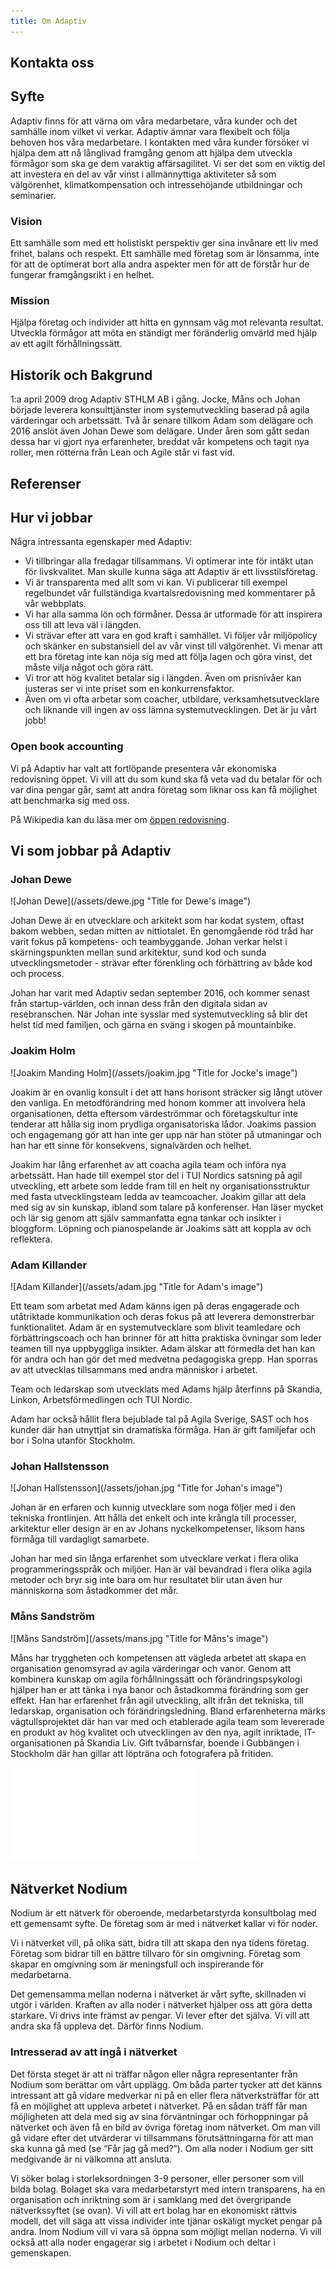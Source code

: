 ```yaml
---
title: Om Adaptiv
---
```


## Kontakta oss

## Syfte
Adaptiv finns för att värna om våra medarbetare, våra kunder och det samhälle inom vilket vi verkar.
Adaptiv ämnar vara flexibelt och följa behoven hos våra medarbetare.
I kontakten med våra kunder försöker vi hjälpa dem att nå långlivad framgång genom att hjälpa dem utveckla förmågor som ska ge dem varaktig affärsagilitet.
Vi ser det som en viktig del att investera en del av vår vinst i allmännyttiga aktiviteter så som välgörenhet, klimatkompensation och intressehöjande utbildningar och seminarier.

### Vision
Ett samhälle som med ett holistiskt perspektiv ger sina invånare ett liv med frihet, balans och respekt. Ett samhälle med företag som är lönsamma, inte för att de optimerat bort alla andra aspekter men för att de förstår hur de fungerar framgångsrikt i en helhet.

### Mission
Hjälpa företag och individer att hitta en gynnsam väg mot relevanta resultat. Utveckla förmågor att möta en ständigt mer föränderlig omvärld med hjälp av ett agilt förhållningssätt. 

## Historik och Bakgrund
1:a april 2009 drog Adaptiv STHLM AB i gång. Jocke, Måns och Johan började leverera konsulttjänster inom systemutveckling baserad på agila värderingar och arbetssätt. Två år senare tillkom Adam som delägare och 2016 anslöt även Johan Dewe som delägare. Under åren som gått sedan dessa har vi gjort nya erfarenheter, breddat vår kompetens och tagit nya roller, men rötterna från Lean och Agile står vi fast vid.

## Referenser

## Hur vi jobbar
Några intressanta egenskaper med Adaptiv:

* Vi tillbringar alla fredagar tillsammans. Vi optimerar inte för intäkt utan för livskvalitet. Man skulle kunna säga att Adaptiv är ett livsstilsföretag.
* Vi är transparenta med allt som vi kan. Vi publicerar till exempel regelbundet vår fullständiga kvartalsredovisning med kommentarer på vår webbplats.
* Vi har alla samma lön och förmåner. Dessa är utformade för att inspirera oss till att leva väl i längden.
* Vi strävar efter att vara en god kraft i samhället. Vi följer vår miljöpolicy och skänker en substansiell del av vår vinst till välgörenhet. Vi menar att ett bra företag inte kan nöja sig med att följa lagen och göra vinst, det måste vilja något och göra rätt.
* Vi tror att hög kvalitet betalar sig i längden. Även om prisnivåer kan justeras ser vi inte priset som en konkurrensfaktor.
* Även om vi ofta arbetar som coacher, utbildare, verksamhetsutvecklare och liknande vill ingen av oss lämna systemutvecklingen. Det är ju vårt jobb!

### Open book accounting
Vi på Adaptiv har valt att fortlöpande presentera vår ekonomiska redovisning öppet. Vi vill att du som kund ska få veta vad du betalar för och var dina pengar går, samt att andra företag som liknar oss kan få möjlighet att benchmarka sig med oss.

På Wikipedia kan du läsa mer om [öppen redovisning](https://en.wikipedia.org/wiki/Open-book_Accounting).

## Vi som jobbar på Adaptiv

### Johan Dewe 
<span class="mug_shot">
![Johan Dewe](/assets/dewe.jpg "Title for Dewe's image")
</span>

Johan Dewe är en utvecklare och arkitekt som har kodat system, oftast bakom webben, sedan mitten av nittiotalet. En genomgående röd tråd har varit fokus på kompetens- och teambyggande. Johan verkar helst i skärningspunkten mellan sund arkitektur, sund kod och sunda utvecklingsmetoder - strävar efter förenkling och förbättring av både kod och process.

Johan har varit med Adaptiv sedan september 2016, och kommer senast från startup-världen, och innan dess från den digitala sidan av resebranschen. När Johan inte sysslar med systemutveckling så blir det helst tid med familjen, och gärna en sväng i skogen på mountainbike.

### Joakim Holm 
<span class="mug_shot">
![Joakim Manding Holm](/assets/joakim.jpg "Title for Jocke's image")
</span>

Joakim är en ovanlig konsult i det att hans horisont sträcker sig långt utöver den vanliga. En metodförändring med honom kommer att involvera hela organisationen, detta eftersom värdeströmmar och företagskultur inte tenderar att hålla sig inom prydliga organisatoriska lådor. Joakims passion och engagemang gör att han inte ger upp när han stöter på utmaningar och han har ett sinne för konsekvens, signalvärden och helhet.

Joakim har lång erfarenhet av att coacha agila team och införa nya arbetssätt. Han hade till exempel stor del i TUI Nordics satsning på agil utveckling, ett arbete som ledde fram till en helt ny organisationsstruktur med fasta utvecklingsteam ledda av teamcoacher. Joakim gillar att dela med sig av sin kunskap, ibland som talare på konferenser. Han läser mycket och lär sig genom att själv sammanfatta egna tankar och insikter i bloggform. Löpning och pianospelande är Joakims sätt att koppla av och reflektera.

### Adam Killander 
<span class="mug_shot">
![Adam Killander](/assets/adam.jpg "Title for Adam's image")
</span>

Ett team som arbetat med Adam känns igen på deras engagerade och utåtriktade kommunikation och deras fokus på att leverera demonstrerbar funktionalitet. Adam är en systemutvecklare som blivit teamledare och förbättringscoach och han brinner för att hitta praktiska övningar som leder teamen till nya uppbyggliga insikter. Adam älskar att förmedla det han kan för andra och han gör det med medvetna pedagogiska grepp. Han sporras av att utvecklas tillsammans med andra människor i arbetet.

Team och ledarskap som utvecklats med Adams hjälp återfinns på Skandia, Linkon, Arbetsförmedlingen och TUI Nordic.

Adam har också hållit flera bejublade tal på Agila Sverige, SAST och hos kunder där han utnyttjat sin dramatiska förmåga. Han är gift familjefar och bor i Solna utanför Stockholm.

### Johan Hallstensson 
<span class="mug_shot">
![Johan Hallstensson](/assets/johan.jpg "Title for Johan's image")
</span>

Johan är en erfaren och kunnig utvecklare som noga följer med i den tekniska frontlinjen. Att hålla det enkelt och inte krångla till processer, arkitektur eller design är en av Johans nyckelkompetenser, liksom hans förmåga till vardagligt samarbete.

Johan har med sin långa erfarenhet som utvecklare verkat i flera olika programmeringsspråk och miljöer. Han är väl bevandrad i flera olika agila metoder och bryr sig inte bara om hur resultatet blir utan även hur människorna som åstadkommer det mår.

### Måns Sandström 
<span class="mug_shot">
![Måns Sandström](/assets/mans.jpg "Title for Måns's image")
</span>

Måns har tryggheten och kompetensen att vägleda arbetet att skapa en organisation genomsyrad av agila värderingar och vanor. Genom att kombinera kunskap om agila förhållningssätt och förändringspsykologi hjälper han er att tänka i nya banor och åstadkomma förändring som ger effekt.
Han har erfarenhet från agil utveckling, allt ifrån det tekniska, till ledarskap, organisation och förändringsledning. 
Bland erfarenheterna märks vägtullsprojektet där han var med och etablerade agila team som levererade en produkt av hög kvalitet och utvecklingen av den nya, agilt inriktade, IT-organisationen på Skandia Liv. Gift tvåbarnsfar, boende i Gubbängen i Stockholm där han gillar att löpträna och fotografera på fritiden.

![Konsultprofil](/assets/Måns_Sandström_Konsultprofil_Adaptiv-sv.pdf)

## Nätverket Nodium
Nodium är ett nätverk för oberoende, medarbetarstyrda konsultbolag med ett gemensamt syfte. De företag som är med i nätverket kallar vi för noder.

Vi i nätverket vill, på olika sätt, bidra till att skapa den nya tidens företag. Företag som bidrar till en bättre tillvaro för sin omgivning. Företag som skapar en omgivning som är meningsfull och inspirerande för medarbetarna.

Det gemensamma mellan noderna i nätverket är vårt syfte, skillnaden vi utgör i världen. Kraften av alla noder i nätverket hjälper oss att göra detta starkare. Vi drivs inte främst av pengar. Vi lever efter det själva. Vi vill att andra ska få uppleva det. Därför finns Nodium.

### Intresserad av att ingå i nätverket
Det första steget är att ni träffar någon eller några representanter från Nodium som berättar om vårt upplägg. Om båda parter tycker att det känns intressant att gå vidare medverkar ni på en eller flera nätverksträffar för att få en möjlighet att uppleva arbetet i nätverket. På en sådan träff får man möjligheten att dela med sig av sina förväntningar och förhoppningar på nätverket och även få en bild av övriga företag inom nätverket. Om man vill gå vidare efter det utvärderar vi tillsammans förutsättningarna för att man ska kunna gå med (se “Får jag gå med?”). Om alla noder i Nodium ger sitt medgivande är ni välkomna att ansluta.

Vi söker bolag i storleksordningen 3-9 personer, eller personer som vill bilda bolag. Bolaget ska vara medarbetarstyrt med intern transparens, ha en organisation och inriktning som är i samklang med det övergripande nätverkssyftet (se ovan). Vi vill att ert bolag har en ekonomiskt rättvis modell, det vill säga att vissa individer inte tjänar oskäligt mycket pengar på andra. Inom Nodium vill vi vara så öppna som möjligt mellan noderna. Vi vill också att alla noder engagerar sig i arbetet i Nodium och deltar i gemenskapen.
